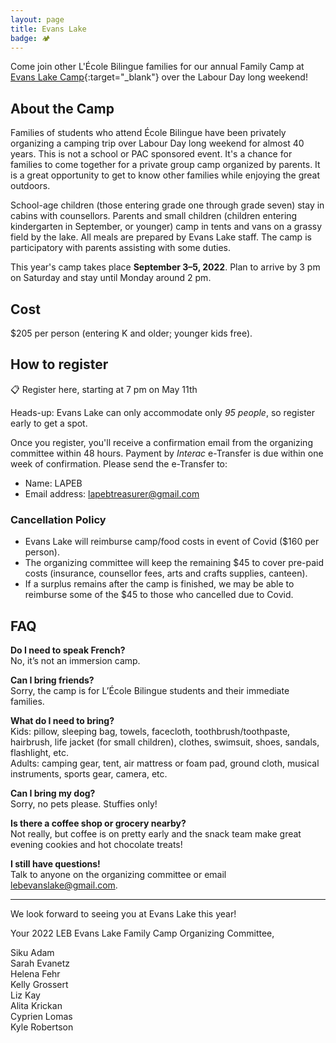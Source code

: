 ```yaml
---
layout: page
title: Evans Lake
badge: 🏕
---
```


Come join other L'École Bilingue families for our annual Family Camp at [Evans Lake Camp](https://evanslake.com/){:target="_blank"} over the Labour Day long weekend!

## About the Camp

Families of students who attend École Bilingue have been privately organizing a camping trip over Labour Day long weekend for almost 40 years. This is not a school or PAC sponsored event. It's a chance for families to come together for a private group camp organized by parents. It is a great opportunity to get to know other families while enjoying the great outdoors.

School-age children (those entering grade one through grade seven) stay in cabins with counsellors. Parents and small children (children entering kindergarten in September, or younger) camp in tents and vans on a grassy field by the lake. All meals are prepared by Evans Lake staff. The camp is participatory with parents assisting with some duties.

This year's camp takes place **September 3–5, 2022**. Plan to arrive by 3 pm on Saturday and stay until Monday around 2 pm.

## Cost

$205 per person (entering K and older; younger kids free).

## How to register 

<div class="message message-icon">
  📋 Register here, starting at 7 pm on May 11th
</div>

Heads-up: Evans Lake can only accommodate only _95 people_, so register early to get a spot. 

Once you register, you'll receive a confirmation email from the organizing committee within 48 hours. Payment by _Interac_ e-Transfer is due within one week of confirmation. Please send the e-Transfer to:

*	Name: LAPEB
*	Email address: lapebtreasurer@gmail.com

### Cancellation Policy

*	Evans Lake will reimburse camp/food costs in event of Covid ($160 per person).
*	The organizing committee will keep the remaining $45 to cover pre-paid costs (insurance, counsellor fees, arts and crafts supplies, canteen).
*	If a surplus remains after the camp is finished, we may be able to reimburse some of the $45 to those who cancelled due to Covid.

## FAQ

**Do I need to speak French?**  
No, it’s not an immersion camp.

**Can I bring friends?**  
Sorry, the camp is for L’École Bilingue students and their immediate families.

**What do I need to bring?**  
Kids: pillow, sleeping bag, towels, facecloth, toothbrush/toothpaste, hairbrush, life jacket (for small children), clothes, swimsuit, shoes, sandals, flashlight, etc.  
Adults: camping gear, tent, air mattress or foam pad, ground cloth, musical instruments, sports gear, camera, etc. 

**Can I bring my dog?**  
Sorry, no pets please. Stuffies only!

**Is there a coffee shop or grocery nearby?**  
Not really, but coffee is on pretty early and the snack team make great evening cookies and hot chocolate treats!

**I still have questions!**  
Talk to anyone on the organizing committee or email [lebevanslake@gmail.com](mailto:lebevanslake@gmail.com).

---

We look forward to seeing you at Evans Lake this year!

Your 2022 LEB Evans Lake Family Camp Organizing Committee,

Siku Adam  
Sarah Evanetz  
Helena Fehr  
Kelly Grossert  
Liz Kay  
Alita Krickan  
Cyprien Lomas  
Kyle Robertson